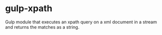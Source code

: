 # gulp-xpath
Gulp module that executes an xpath query on a xml document in a stream and returns the matches as a string.
